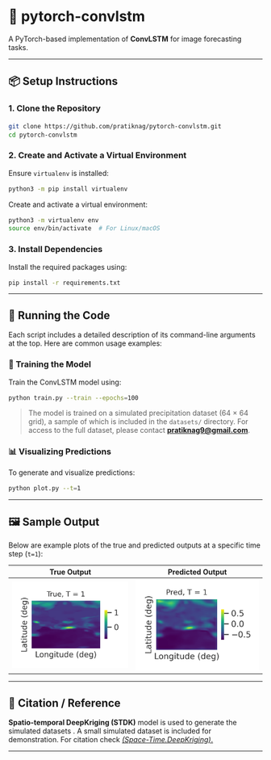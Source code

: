 
# 🔁 pytorch-convlstm  
A PyTorch-based implementation of **ConvLSTM** for image forecasting tasks.

---

## 📦 Setup Instructions

### 1. Clone the Repository
```bash
git clone https://github.com/pratiknag/pytorch-convlstm.git
cd pytorch-convlstm
````

### 2. Create and Activate a Virtual Environment

Ensure `virtualenv` is installed:

```bash
python3 -m pip install virtualenv
```

Create and activate a virtual environment:

```bash
python3 -m virtualenv env
source env/bin/activate  # For Linux/macOS
```

### 3. Install Dependencies

Install the required packages using:

```bash
pip install -r requirements.txt
```

---

## 🚀 Running the Code

Each script includes a detailed description of its command-line arguments at the top. Here are common usage examples:

### 🔧 Training the Model

Train the ConvLSTM model using:

```bash
python train.py --train --epochs=100
```

> The model is trained on a simulated precipitation dataset (64 × 64 grid), a sample of which is included in the `datasets/` directory.
> For access to the full dataset, please contact **[pratiknag9@gmail.com](mailto:pratiknag9@gmail.com)**.

### 📊 Visualizing Predictions

To generate and visualize predictions:

```bash
python plot.py --t=1
```

---

## 🖼️ Sample Output

Below are example plots of the true and predicted outputs at a specific time step (`t=1`):

|          True Output             |            Predicted Output           |
| :------------------------------: | :-----------------------------------: |
| ![True Output](plots/1-true.png) | ![Predicted Output](plots/1-pred.png) |

---

## 📝 Citation / Reference

**Spatio-temporal DeepKriging (STDK)** model is used to generate the simulated datasets .
A small simulated dataset is included for demonstration. For citation check [*(Space-Time.DeepKriging)*.](https://www.sciencedirect.com/science/article/abs/pii/S2211675323000489)

---


